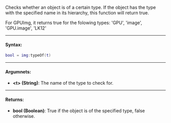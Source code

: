 Checks whether an object is of a certain type. If the object has the type with the specified name in its hierarchy, this function will return true.

For GPUImg, it returns true for the folowing types: 'GPU', 'image', 'GPU.image', 'LK12'

---

#### Syntax:
```lua
bool = img:typeOf(t)
```

---

#### Argumnets:

* **<t\> (String)**: The name of the type to check for.

---

#### Returns:

* **bool (Boolean)**: True if the object is of the specified type, false otherwise.